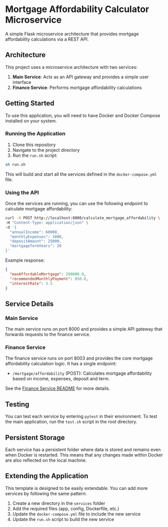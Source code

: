 # Mortgage Affordability Calculator Microservice

A simple Flask microservice architecture that provides mortgage affordability calculations via a REST API.

## Architecture

This project uses a microservice architecture with two services:

1. **Main Service**: Acts as an API gateway and provides a simple user interface
2. **Finance Service**: Performs mortgage affordability calculations

## Getting Started

To use this application, you will need to have Docker and Docker Compose installed on your system.

### Running the Application

1. Clone this repository
2. Navigate to the project directory
3. Run the `run.sh` script:

```bash
sh run.sh
```

This will build and start all the services defined in the `docker-compose.yml` file.

### Using the API

Once the services are running, you can use the following endpoint to calculate mortgage affordability:

```bash
curl -X POST http://localhost:8000/calculate_mortgage_affordability \
-H "Content-Type: application/json" \
-d '{
  "annualIncome": 60000,
  "monthlyExpenses": 1800,
  "depositAmount": 25000,
  "mortgageTermYears": 20
}'
```

Example response:

```json
{
  "maxAffordableMortgage": 200000.0,
  "recommendedMonthlyPayment": 850.0,
  "interestRate": 3.5
}
```

## Service Details

### Main Service

The main service runs on port 8000 and provides a simple API gateway that forwards requests to the finance service.

### Finance Service

The finance service runs on port 8003 and provides the core mortgage affordability calculation logic. It has a single endpoint:

- `/mortgage/affordability` (POST): Calculates mortgage affordability based on income, expenses, deposit and term.

See the [Finance Service README](./services/finance_service/README.md) for more details.

## Testing

You can test each service by entering `pytest` in their environment. To test the main application, run the `test.sh` script in the root directory.

## Persistent Storage

Each service has a persistent folder where data is stored and remains even when Docker is restarted. This means that any changes made within Docker are also reflected on the local machine.

## Extending the Application

This template is designed to be easily extendable. You can add more services by following the same pattern:

1. Create a new directory in the `services` folder
2. Add the required files (app, config, Dockerfile, etc.)
3. Update the `docker-compose.yml` file to include the new service
4. Update the `run.sh` script to build the new service
